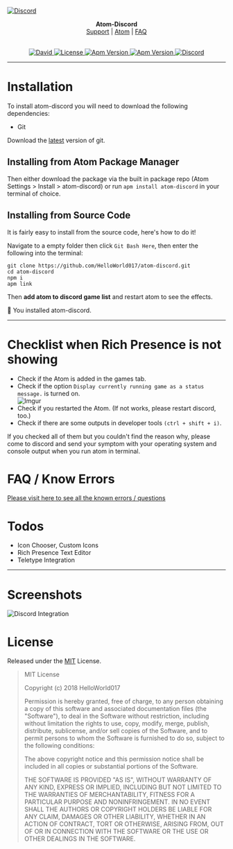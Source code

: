 [![Discord](https://s33.postimg.cc/savzs5uhb/atom-banner.png)](http://discord.gg/zfEs3K6)

<p align="center">
  <b>Atom-Discord</b><br>
  <a href="https://discord.gg/zfEs3K6">Support</a> |
  <a href="https://atom.io/packages/atom-discord">Atom</a> |
  <a href="https://github.com/HelloWorld017/atom-discord/blob/master/faq.md">FAQ</a>
  <br><br>
</p>

<p align="center">
  <a href="https://david-dm.org/HelloWorld017/atom-discord">
    <img src="https://img.shields.io/david/HelloWorld017/atom-discord.svg?style=flat-square" alt="David">
  </a>
  
  <a href="https://github.com/HelloWorld017/atom-discord/blob/master/LICENSE">
    <img src="https://img.shields.io/github/license/HelloWorld017/atom-discord.svg?style=flat-square" alt="License">
  </a>
  
  <a href="https://atom.io/packages/atom-discord">
    <img src="https://img.shields.io/apm/v/atom-discord.svg?style=flat-square" alt="Apm Version">
  </a>
  
  <a href="https://atom.io/packages/atom-discord">
    <img src="https://img.shields.io/apm/dm/atom-discord.svg?style=flat-square" alt="Apm Version">
  </a>
  
  <a href="https://discord.gg/zfEs3K6">
    <img src="https://img.shields.io/discord/405937562813726730.svg?logo=discord&style=flat-square&label=Discord&colorA=7289da&colorB=606060" alt="Discord">
  </a>
</p>

----

# Installation

To install atom-discord you will need to download the following dependencies:

- Git

Download the [latest](https://git-scm.com/download) version of git.


## Installing from Atom Package Manager
Then either download the package via the built in package repo (Atom Settings > Install > atom-discord) or run `apm install atom-discord` in your terminal of choice.


## Installing from Source Code

It is fairly easy to install from the source code, here's how to do it!

Navigate to a empty folder then click `Git Bash Here`, then enter the following into the terminal:

```
git clone https://github.com/HelloWorld017/atom-discord.git
cd atom-discord
npm i
apm link
```

Then **add atom to discord game list** and restart atom to see the effects.  

:tada: You installed atom-discord.

----

# Checklist when Rich Presence is not showing

* Check if the Atom is added in the games tab.  
* Check if the option `Display currently running game as a status message.` is turned on.  
![Imgur](https://i.imgur.com/OjFerWL.png)
* Check if you restarted the Atom. (If not works, please restart discord, too.)
* Check if there are some outputs in developer tools `(ctrl + shift + i)`.

If you checked all of them but you couldn't find the reason why, please come to discord and send your symptom with your operating system and console output when you run atom in terminal.


# FAQ / Know Errors

[Please visit here to see all the known errors / questions](https://github.com/HelloWorld017/atom-discord/blob/master/faq.md)


# Todos

 - Icon Chooser, Custom Icons
 - Rich Presence Text Editor
 - Teletype Integration

---

# Screenshots
![Discord Integration](https://i.imgur.com/EMd4eZg.png)

# License

Released under the [MIT](https://en.wikipedia.org/wiki/MIT_License) License.

>MIT License
>
>Copyright (c) 2018 HelloWorld017
>
>Permission is hereby granted, free of charge, to any person obtaining a copy
of this software and associated documentation files (the "Software"), to deal
in the Software without restriction, including without limitation the rights
to use, copy, modify, merge, publish, distribute, sublicense, and/or sell
copies of the Software, and to permit persons to whom the Software is
furnished to do so, subject to the following conditions:
>
> The above copyright notice and this permission notice shall be included in all
copies or substantial portions of the Software.
>
> THE SOFTWARE IS PROVIDED "AS IS", WITHOUT WARRANTY OF ANY KIND, EXPRESS OR
IMPLIED, INCLUDING BUT NOT LIMITED TO THE WARRANTIES OF MERCHANTABILITY,
FITNESS FOR A PARTICULAR PURPOSE AND NONINFRINGEMENT. IN NO EVENT SHALL THE
AUTHORS OR COPYRIGHT HOLDERS BE LIABLE FOR ANY CLAIM, DAMAGES OR OTHER
LIABILITY, WHETHER IN AN ACTION OF CONTRACT, TORT OR OTHERWISE, ARISING FROM,
OUT OF OR IN CONNECTION WITH THE SOFTWARE OR THE USE OR OTHER DEALINGS IN THE
SOFTWARE.
